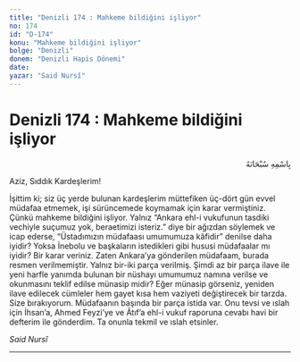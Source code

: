 ```yaml
---
title: "Denizli 174 : Mahkeme bildiğini işliyor"
no: 174
id: "D-174"
konu: "Mahkeme bildiğini işliyor"
bolge: "Denizli"
donem: "Denizli Hapis Dönemi"
date: 
yazar: "Said Nursî"
---
```


# Denizli 174 : Mahkeme bildiğini işliyor

<p class="arabic" dir="rtl" title="Meal: “Her türlü noksan sıfatlardan yüce olan Allah’ın adıyla.”">بِاسْمِهِ سُبْحَانَهُ</p>

Aziz, Sıddık Kardeşlerim!

İşittim ki; siz üç yerde bulunan kardeşlerim müttefiken üç-dört gün evvel müdafaa etmemek, işi sürüncemede koymamak için karar vermiştiniz. Çünkü mahkeme bildiğini işliyor. Yalnız “Ankara ehl-i vukufunun tasdiki vechiyle suçumuz yok, beraetimizi isteriz.” diye bir ağızdan söylemek ve icap ederse, “Üstadımızın müdafaası umumumuza kâfidir” denilse daha iyidir? Yoksa İnebolu ve başkaların istedikleri gibi hususi müdafaalar mı iyidir? Bir karar veriniz. Zaten Ankara’ya gönderilen müdafaam, burada resmen verilmemiştir. Yalnız bir-iki parça verilmiş. Şimdi az bir parça ilave ile yeni harfle yanımda bulunan bir nüshayı umumumuz namına verilse ve okunmasını teklif edilse münasip midir? Eğer münasip görseniz, yeniden ilave edilecek cümleler hem gayet kısa hem vaziyeti değiştirecek bir tarzda. Size bırakıyorum. Müdafaanın başında bir parça istida var. Onu tevsi ve ıslah için İhsan’a, Ahmed Feyzi’ye ve Âtıf’a ehl-i vukuf raporuna cevabı havi bir defterim ile gönderdim. Ta onunla tekmil ve ıslah etsinler.

*Said Nursî*

***
